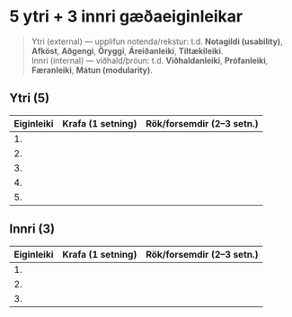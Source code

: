 # 5 ytri + 3 innri gæðaeiginleikar

> Ytri (external) — upplifun notenda/rekstur: t.d. **Notagildi (usability)**, **Afköst**, **Aðgengi**, **Öryggi**, **Áreiðanleiki**, **Tiltækileiki**.  
> Innri (internal) — viðhald/þróun: t.d. **Viðhaldanleiki**, **Prófanleiki**, **Færanleiki**, **Mátun (modularity)**.

## Ytri (5)
| Eiginleiki | Krafa (1 setning) | Rök/forsemdir (2–3 setn.) |
|---|---|---|
| 1. |  |  |
| 2. |  |  |
| 3. |  |  |
| 4. |  |  |
| 5. |  |  |

## Innri (3)
| Eiginleiki | Krafa (1 setning) | Rök/forsemdir (2–3 setn.) |
|---|---|---|
| 1. |  |  |
| 2. |  |  |
| 3. |  |  |